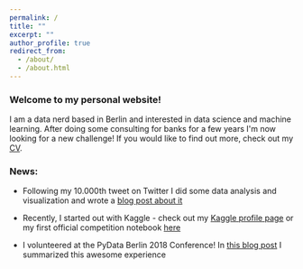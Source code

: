 ```yaml
---
permalink: /
title: ""
excerpt: ""
author_profile: true
redirect_from: 
  - /about/
  - /about.html
---
```


### Welcome to my personal website!

I am a data nerd based in Berlin and interested in data science and machine learning. After doing some consulting for banks for a few years I'm now looking for a new challenge! If you would like to find out more, check out my [CV](https://drive.google.com/open?id=1RrQ8oCcvxQQVsmNG_qkfe0MkuVqxEjEC).

### News:

- Following my 10.000th tweet on Twitter I did some data analysis and visualization and wrote a [blog post about it](https://tgel0.github.io/blog/10-visualizations/)

- Recently, I started out with Kaggle - check out my [Kaggle profile page](https://www.kaggle.com/tomigelo) or my first official competition notebook [here](https://github.com/tgel0/data-science-portfolio/blob/master/Notebooks/KaggleSantanderValuePrediction.ipynb)

- I volunteered at the PyData Berlin 2018 Conference! In [this blog post](https://tgel0.github.io/blog/pydata-berlin-2018/) I summarized this awesome experience
